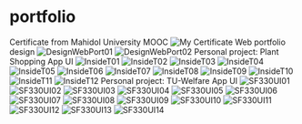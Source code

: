 # portfolio
Certificate from Mahidol University MOOC
![My Certificate](UX_mooc_mu.png)
Web portfolio design 
![DesignWebPort01](DesignWebPort/0001.jpg)
![DesignWebPort02](DesignWebPort/0002.jpg)
Personal project: Plant Shopping App UI
![InsideT01](InsideT/0001.jpg)
![InsideT02](InsideT/0002.jpg)
![InsideT03](InsideT/0003.jpg)
![InsideT04](InsideT/0004.jpg)
![InsideT05](InsideT/0005.jpg)
![InsideT06](InsideT/0006.jpg)
![InsideT07](InsideT/0007.jpg)
![InsideT08](InsideT/0008.jpg)
![InsideT09](InsideT/0009.jpg)
![InsideT10](InsideT/0010.jpg)
![InsideT11](InsideT/0011.jpg)
![InsideT12](InsideT/0012.jpg)
Personal project: TU-Welfare App UI
![SF330UI01](SF330UI/0001.jpg)
![SF330UI02](SF330UI/0002.jpg)
![SF330UI03](SF330UI/0003.jpg)
![SF330UI04](SF330UI/0004.jpg)
![SF330UI05](SF330UI/0005.jpg)
![SF330UI06](SF330UI/0006.jpg)
![SF330UI07](SF330UI/0007.jpg)
![SF330UI08](SF330UI/0008.jpg)
![SF330UI09](SF330UI/0009.jpg)
![SF330UI10](SF330UI/0010.jpg)
![SF330UI11](SF330UI/0011.jpg)
![SF330UI12](SF330UI/0012.jpg)
![SF330UI13](SF330UI/0013.jpg)
![SF330UI14](SF330UI/0014.jpg)
